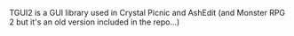 TGUI2 is a GUI library used in Crystal Picnic and AshEdit (and Monster RPG 2 but it's an old version included in the repo...)